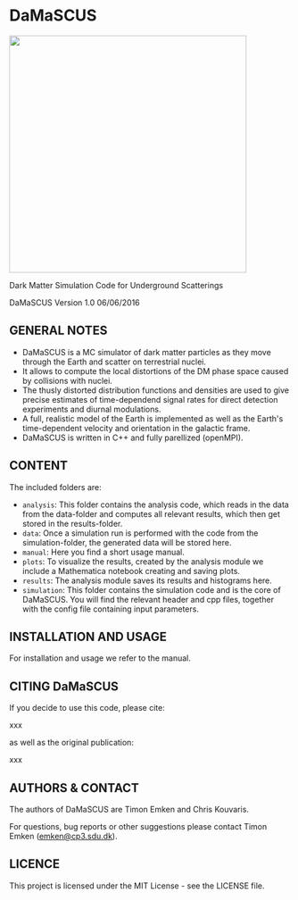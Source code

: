 # DaMaSCUS

<img src="https://cloud.githubusercontent.com/assets/29034913/26834962/4092f75c-4ad7-11e7-86db-a359734ea2ef.png" width="425">

Dark Matter Simulation Code for Underground Scatterings

DaMaSCUS Version 1.0 06/06/2016

## GENERAL NOTES

- DaMaSCUS is a MC simulator of dark matter particles as they move through the Earth and scatter on terrestrial nuclei. 
- It allows to compute the local distortions of the DM phase space caused by collisions with nuclei. 
- The thusly distorted distribution functions and densities are used to give precise estimates of time-dependend signal rates for direct detection experiments and diurnal modulations.
- A full, realistic model of the Earth is implemented as well as the Earth's time-dependent velocity and orientation in the galactic frame.
- DaMaSCUS is written in C++ and fully parellized (openMPI).

## CONTENT

The included folders are:

- `analysis`: This folder contains the analysis code, which reads in the data from the data-folder and computes all relevant results, which then get stored in the results-folder.
- `data`: Once a simulation run is performed with the code from the simulation-folder, the generated data will be stored here.
- `manual`: Here you find a short usage manual.
- `plots`: To visualize the results, created by the analysis module we include a Mathematica notebook creating and saving plots.
- `results`: The analysis module saves its results and histograms here.
- `simulation`: This folder contains the simulation code and is the core of DaMaSCUS. You will find the relevant header and cpp files, together with the config file containing input parameters.


## INSTALLATION AND USAGE

For installation and usage we refer to the manual.

## CITING DaMaSCUS

If you decide to use this code, please cite:

xxx

as well as the original publication:

xxx

## AUTHORS & CONTACT

The authors of DaMaSCUS are Timon Emken and Chris Kouvaris.

For questions, bug reports or other suggestions please contact Timon Emken (emken@cp3.sdu.dk).


## LICENCE

This project is licensed under the MIT License - see the LICENSE file.
